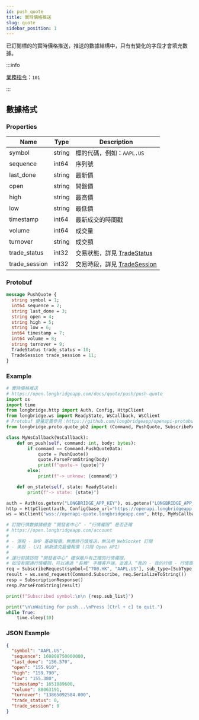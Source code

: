 ```yaml
---
id: push_quote
title: 實時價格推送
slug: quote
sidebar_position: 1
---
```


已訂閱標的的實時價格推送，推送的數據結構中，只有有變化的字段才會填充數據。

:::info

[業務指令](../../socket/protocol/push)：`101`

:::

## 數據格式

### Properties

| Name          | Type   | Description                                                       |
| ------------- | ------ | ----------------------------------------------------------------- |
| symbol        | string | 標的代碼，例如：`AAPL.US`                                         |
| sequence      | int64  | 序列號                                                            |
| last_done     | string | 最新價                                                            |
| open          | string | 開盤價                                                            |
| high          | string | 最高價                                                            |
| low           | string | 最低價                                                            |
| timestamp     | int64  | 最新成交的時間戳                                                  |
| volume        | int64  | 成交量                                                            |
| turnover      | string | 成交額                                                            |
| trade_status  | int32  | 交易狀態，詳見 [TradeStatus](../objects#tradestatus---交易狀態)   |
| trade_session | int32  | 交易時段，詳見 [TradeSession](../objects#tradesession---交易時段) |

### Protobuf

```protobuf
message PushQuote {
  string symbol = 1;
  int64 sequence = 2;
  string last_done = 3;
  string open = 4;
  string high = 5;
  string low = 6;
  int64 timestamp = 7;
  int64 volume = 8;
  string turnover = 9;
  TradeStatus trade_status = 10;
  TradeSession trade_session = 11;
}
```

### Example

```python
# 實時價格推送
# https://open.longbridgeapp.com/docs/quote/push/push-quote
import os
import time
from longbridge.http import Auth, Config, HttpClient
from longbridge.ws import ReadyState, WsCallback, WsClient
# Protobuf 變量定義參見：https://github.com/longbridgeapp/openapi-protobufs/blob/main/quote/api.proto
from longbridge.proto.quote_pb2 import (Command, PushQuote, SubscribeRequest, SubscriptionResponse, SubType)

class MyWsCallback(WsCallback):
    def on_push(self, command: int, body: bytes):
        if command == Command.PushQuoteData:
            quote = PushQuote()
            quote.ParseFromString(body)
            print(f"quote-> {quote}")
        else:
            print(f"-> unknow: {command}")

    def on_state(self, state: ReadyState):
        print(f"-> state: {state}")

auth = Auth(os.getenv("LONGBRIDGE_APP_KEY"), os.getenv("LONGBRIDGE_APP_SECRET"), access_token=os.getenv("LONGBRIDGE_ACCESS_TOKEN"))
http = HttpClient(auth, Config(base_url="https://openapi.longbridgeapp.com"))
ws = WsClient("wss://openapi-quote.longbridgeapp.com", http, MyWsCallback())

# 訂閱行情數據請檢查 “開發者中心“ - “行情權限” 是否正確
# https://open.longbridgeapp.com/account
#
# - 港股 - BMP 基礎報價，無實時行情推送，無法用 WebSocket 訂閱
# - 美股 - LV1 納斯達克最優報價 (只限 Open API）
#
# 運行前請訪問 “開發者中心“ 確保賬戶有正確的行情權限。
# 如沒有開通行情權限，可以通過 "長橋" 手機客戶端，並進入 “我的 - 我的行情 - 行情商城“ 購買開通行情權限。
req = SubscribeRequest(symbol=["700.HK", "AAPL.US"], sub_type=[SubType.QUOTE], is_first_push=True)
result = ws.send_request(Command.Subscribe, req.SerializeToString())
resp = SubscriptionResponse()
resp.ParseFromString(result)

print(f"Subscribed symbol:\n\n {resp.sub_list}")

print("\n\nWaiting for push...\nPress [Ctrl + c] to quit.")
while True:
    time.sleep(10)
```

### JSON Example

```json
{
  "symbol": "AAPL.US",
  "sequence": 160808750000000,
  "last_done": "156.570",
  "open": "155.910",
  "high": "159.790",
  "low": "155.380",
  "timestamp": 1651089600,
  "volume": 88063191,
  "turnover": "13865092584.000",
  "trade_status": 0,
  "trade_session": 0
}
```
